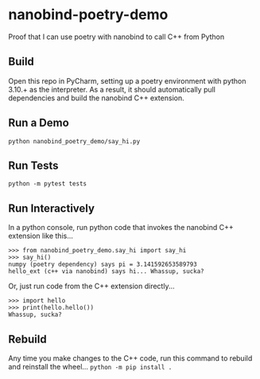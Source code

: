 # nanobind-poetry-demo
Proof that I can use poetry with nanobind to call C++ from Python

## Build
Open this repo in PyCharm, setting up a poetry environment with python 3.10.+ as the interpreter. As a result, it should automatically pull dependencies and build the nanobind C++ extension. 

## Run a Demo
`
python nanobind_poetry_demo/say_hi.py
`

## Run Tests
`
python -m pytest tests
`

## Run Interactively
In a python console, run python code that invokes the nanobind C++ extension like this...

```
>>> from nanobind_poetry_demo.say_hi import say_hi
>>> say_hi()
numpy (poetry dependency) says pi = 3.141592653589793
hello_ext (c++ via nanobind) says hi... Whassup, sucka?
```

Or, just run code from the C++ extension directly...
```
>>> import hello
>>> print(hello.hello())
Whassup, sucka?
```

## Rebuild
Any time you make changes to the C++ code, run this command to rebuild and reinstall the wheel...
`
python -m pip install .
`
